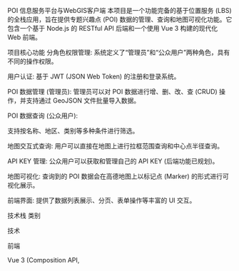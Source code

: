 POI 信息服务平台与WebGIS客户端
本项目是一个功能完备的基于位置服务 (LBS) 的全栈应用，旨在提供专题兴趣点 (POI) 数据的管理、查询和地图可视化功能。它包含一个基于 Node.js 的 RESTful API 后端和一个使用 Vue 3 构建的现代化 Web 前端。

项目核心功能
分角色权限管理: 系统定义了“管理员”和“公众用户”两种角色，具有不同的操作权限。

用户认证: 基于 JWT (JSON Web Token) 的注册和登录系统。

POI 数据管理 (管理员): 管理员可以对 POI 数据进行增、删、改、查 (CRUD) 操作，并支持通过 GeoJSON 文件批量导入数据。

POI 数据查询 (公众用户):

支持按名称、地区、类别等多种条件进行筛选。

地图交互式查询: 用户可以直接在地图上进行拉框范围查询和中心点半径查询。

API KEY 管理: 公众用户可以获取和管理自己的 API KEY (后端功能已规划)。

地图可视化: 查询到的 POI 数据会在高德地图上以标记点 (Marker) 的形式进行可视化展示。

前端界面: 提供了数据列表展示、分页、表单操作等丰富的 UI 交互。

技术栈
类别

技术

前端

Vue 3 (Composition API, <script setup>), Vite, TypeScript, Element Plus, Pinia, Axios, Vue Router, 高德地图JSAPI v2.0

后端

Node.js, Express.js, MongoDB, Mongoose

认证

JSON Web Tokens (JWT), bcryptjs

数据处理

mongoimport 命令行工具, Python (pymongo) 脚本

开发工具

VS Code, Postman, Git, Gitee/GitHub

项目启动与运行指南
本项目分为 backend (后端) 和 frontend (前端，在你的项目中是 vueproject) 两个部分，需要分别启动。

1. 后端 (Backend)
前提条件:

已安装 Node.js (推荐 LTS 版本)

已安装并运行 MongoDB 数据库服务

已安装 MongoDB Database Tools (用于 mongoimport)

启动步骤:

进入后端项目目录:

cd backend

安装依赖:
如果 package.json 存在，运行 npm install 来安装所有依赖。如果某些依赖（如 express, mongoose, cors, jsonwebtoken, bcryptjs, express-rate-limit）未安装，请手动安装。

npm install
# 或 npm install express mongoose cors jsonwebtoken bcryptjs express-rate-limit

配置环境变量:

在 backend 目录下创建一个 .env 文件。

在文件中添加至少以下两个变量：

# 你的 MongoDB 连接字符串
MONGO_URI=mongodb://localhost:27017/poi-system

# 用于 JWT 加密的密钥，请使用一个更复杂的随机字符串
JWT_SECRET=your_super_secret_key_for_jwt

导入初始数据 (可选但推荐):

确保你的 全国A级景区.geojson 文件经过预处理（提取 features 数组为一个纯 JSON 数组文件，例如 pois_for_import.json）。

运行 mongoimport 命令导入数据：

mongoimport --db poi-system --collection pois --file pois_for_import.json --jsonArray

或者，使用我们之前讨论的 Python 脚本进行导入。

启动后端服务:

node app.js

看到 "Server running on port 3000" 和 "MongoDB connected" 的日志即表示后端启动成功。

2. 前端 (Frontend / vueproject)
前提条件:

已安装 Node.js (推荐 LTS 版本)

启动步骤:

进入前端项目目录:

cd vueproject

安装依赖:
这将安装 Vue、Vite、Element Plus、高德地图加载器等所有前端依赖。

npm install

配置环境变量:

在 vueproject 目录下创建一个 .env.development 文件。

在文件中添加以下变量，并确保 VITE_API_BASE_URL 指向你正在运行的后端服务：

# 后端服务的根地址
VITE_API_BASE_URL=http://localhost:3000

# 你申请的高德地图 Web JS API Key
VITE_AMAP_KEY=你的高德地图Key

检查 Vite 配置:

打开 vite.config.ts 文件。

确保 server.proxy 部分已被注释掉或删除，因为我们现在直接连接后端地址，不再需要 Vite 代理。

检查 Mock 服务状态:

打开 src/main.ts 文件。

确保文件末尾启动 Mock 服务的代码块 (if (import.meta.env.DEV) { import('@/mock') ... }) 已被注释掉，以确保所有 API 请求都发往真实后端。

启动前端开发服务器:

npm run dev

看到 Vite 的启动信息和本地访问 URL（如 http://localhost:5173/）即表示前端启动成功。

API 端点概览
POST /api/auth/register - 用户注册

POST /api/auth/login - 用户登录

GET /api/poi/list - 获取POI列表（支持 name, province 等查询参数）

POST /api/poi/add - 新增POI (需要管理员权限)

PUT /api/poi/update/:id - 修改指定ID的POI (需要管理员权限)

DELETE /api/poi/delete/:id - 删除指定ID的POI (需要管理员权限)

POST /api/poi/search/box - 拉框范围查询

POST /api/poi/search/radius - 中心点半径查询